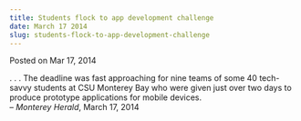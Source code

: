 ```yaml
---
title: Students flock to app development challenge
date: March 17 2014
slug: students-flock-to-app-development-challenge
---
```


 



<span class="date">Posted on Mar 17, 2014    </span>
<p>. . . The deadline was fast approaching for nine teams of some
40 tech-savvy students at CSU Monterey Bay who were given just over
two days to produce prototype applications for mobile
devices.<br>
&#x2013; <em>Monterey Herald</em>, March 17, 2014</br></p>





```
